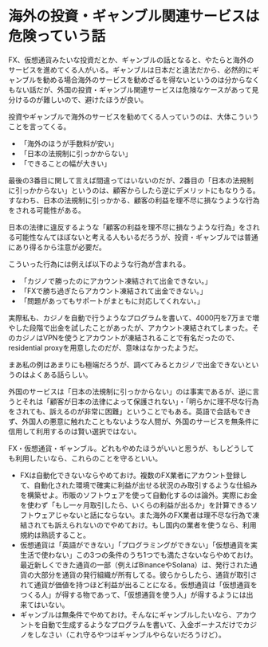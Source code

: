 # 海外の投資・ギャンブル関連サービスは危険っていう話

FX、仮想通貨みたいな投資だとか、ギャンブルの話となると、やたらと海外のサービスを進めてくる人がいる。ギャンブルは日本だと違法だから、必然的にギャンブルを勧める場合海外のサービスを勧めざるを得ないというのは分からなくもない話だが、外国の投資・ギャンブル関連サービスは危険なケースがあって見分けるのが難しいので、避けたほうが良い。

投資やギャンブルで海外のサービスを勧めてくる人っていうのは、大体こういうことを言ってくる。

* 「海外のほうが手数料が安い」
* 「日本の法規制に引っかからない」
* 「できることの幅が大きい」

最後の3番目に関して言えば間違ってはいないのだが、2番目の「日本の法規制に引っかからない」というのは、顧客からしたら逆にデメリットにもなりうる。すなわち、日本の法規制に引っかかる、顧客の利益を理不尽に損なうような行為をされる可能性がある。

日本の法律に違反するような「顧客の利益を理不尽に損なうような行為」をされる可能性なんてほぼないと考える人もいるだろうが、投資・ギャンブルでは普通にあり得るから注意が必要だ。

こういった行為には例えば以下のような行為が含まれる。

* 「カジノで勝ったのにアカウント凍結されて出金できない。」
* 「FXで勝ち過ぎたらアカウント凍結されて出金できない。」
* 「問題があってもサポートがまともに対応してくれない。」

実際私も、カジノを自動で行うようなプログラムを書いて、4000円を7万まで増やした段階で出金を試したことがあったが、アカウント凍結されてしまった。そのカジノはVPNを使うとアカウントが凍結されることで有名だったので、residential proxyを用意したのだが、意味はなかったようだ。

まあ私の例はあまりにも極端だろうが、調べてみるとカジノで出金できないというのはよくある話らしい。

外国のサービスは「日本の法規制に引っかからない」のは事実であるが、逆に言うとそれは「顧客が日本の法律によって保護されない」・「明らかに理不尽な行為をされても、訴えるのが非常に困難」ということでもある。英語で会話もできず、外国人の悪意に触れたこともないような人間が、外国のサービスを無条件に信用して利用するのは賢い選択ではない。

FX・仮想通貨・ギャンブル。どれもやめたほうがいいと思うが、もしどうしても利用したいなら、これらのことを守るといい。

* FXは自動化できないならやめておけ。複数のFX業者にアカウント登録して、自動化された環境で確実に利益が出せる状況のみ取引するような仕組みを構築せよ。市販のソフトウェアを使って自動化するのは論外。実際にお金を使わず「もし一ヶ月取引したら、いくらの利益が出るか」を計算できるソフトウェアじゃないと話にならない。また海外のFX業者は理不尽な行為で凍結されても訴えられないのでやめておけ。もし国内の業者を使うなら、利用規約は熟読すること。
* 仮想通貨は「英語ができない」「プログラミングができない」「仮想通貨を実生活で使わない」この3つの条件のうち1つでも満たさないならやめておけ。最近新しくできた通貨の一部（例えばBinanceやSolana）は、発行された通貨の大部分を通貨の発行組織が所有してる。彼らからしたら、通貨が取引されて通貨が価値を持つほど利益が出ることになる。仮想通貨は「仮想通貨をつくる人」が得する物であって、「仮想通貨を使う人」が得するようには出来てはいない。
* ギャンブルは無条件でやめておけ。そんなにギャンブルしたいなら、アカウントを自動で生成するようなプログラムを書いて、入金ボーナスだけでカジノをしなさい（これ守るやつはギャンブルやらないだろうけど）。
